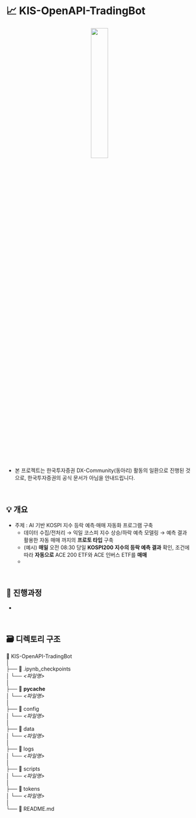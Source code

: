 #  📈 KIS-OpenAPI-TradingBot

<p align="center">
  <img src="https://github.com/user-attachments/assets/178cff23-cb42-45a7-83a9-ac29af443425" width="30%" />
</p>

- 본 프로젝트는 한국투자증권 DX-Community(동아리) 활동의 일환으로 진행된 것으로, 한국투자증권의 공식 문서가 아님을 안내드립니다.
<br/>

## 💡 개요
- 주제 : AI 기반 KOSPI 지수 등락 예측·매매 자동화 프로그램 구축
  - 데이터 수집/전처리 → 익일 코스피 지수 상승/하락 예측 모델링 → 예측 결과 활용한 자동 매매 까지의 **프로토 타입** 구축
  - (예시) **매일** 오전 08:30 당일 **KOSPI200 지수의 등락 예측 결과** 확인, 조건에 따라 **자동으로** ACE 200 ETF와 ACE 인버스 ETF를 **매매**
  -  

<br/>

## 🚀 진행과정
-

<br/>

## 🗃️ 디렉토리 구조

📂 KIS-OpenAPI-TradingBot <br/>
│  
├── 📂 .ipynb_checkpoints  
│   └── *<파일명>*  
│  
├── 📂 __pycache__  
│   └── *<파일명>*  
│  
├── 📂 config  
│   └── *<파일명>*  
│  
├── 📂 data  
│   └── *<파일명>*  
│  
├── 📂 logs  
│   └── *<파일명>*  
│  
├── 📂 scripts  
│   └── *<파일명>*  
│  
├── 📂 tokens  
│   └── *<파일명>*  
│  
└── 📄 README.md

